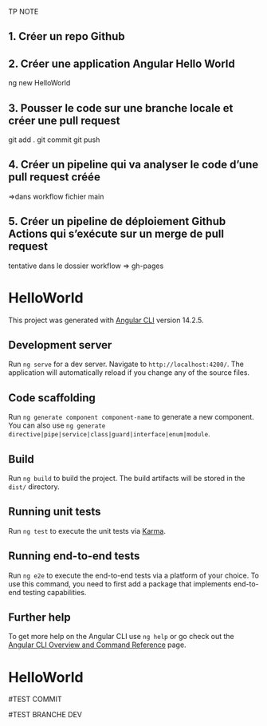TP NOTE


## 1. Créer un repo Github

## 2. Créer une application Angular Hello World
ng new HelloWorld

## 3. Pousser le code sur une branche locale et créer une pull request
git add . 
git commit
git push

## 4. Créer un pipeline qui va analyser le code d’une pull request créée
=>dans workflow fichier main

## 5. Créer un pipeline de déploiement Github Actions qui s’exécute sur un merge de pull request
tentative dans le dossier workflow => gh-pages












# HelloWorld

This project was generated with [Angular CLI](https://github.com/angular/angular-cli) version 14.2.5.

## Development server

Run `ng serve` for a dev server. Navigate to `http://localhost:4200/`. The application will automatically reload if you change any of the source files.

## Code scaffolding

Run `ng generate component component-name` to generate a new component. You can also use `ng generate directive|pipe|service|class|guard|interface|enum|module`.

## Build

Run `ng build` to build the project. The build artifacts will be stored in the `dist/` directory.

## Running unit tests

Run `ng test` to execute the unit tests via [Karma](https://karma-runner.github.io).

## Running end-to-end tests

Run `ng e2e` to execute the end-to-end tests via a platform of your choice. To use this command, you need to first add a package that implements end-to-end testing capabilities.

## Further help

To get more help on the Angular CLI use `ng help` or go check out the [Angular CLI Overview and Command Reference](https://angular.io/cli) page.
# HelloWorld


#TEST COMMIT

#TEST BRANCHE DEV


